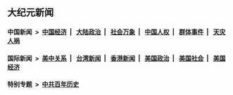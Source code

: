 ## 大纪元新闻

#### 中国新闻 &nbsp;>&nbsp; [中国经济](indexes/ncid283/README.md?08282045) &nbsp;| &nbsp; [大陆政治](indexes/ncid277/README.md?08282045) &nbsp;| &nbsp; [社会万象](indexes/ncid282/README.md?08282045) &nbsp;| &nbsp; [中国人权](indexes/ncid278/README.md?08282045) &nbsp;| &nbsp; [群体事件](indexes/ncid279/README.md?08282045) &nbsp;| &nbsp; [天灾人祸](indexes/ncid280/README.md?08282045)

#### 国际新闻 &nbsp;>&nbsp; [美中关系](indexes/nf1412576/README.md?08282045) &nbsp;| &nbsp; [台湾新闻](indexes/ncid1349361/README.md?08282045) &nbsp;| &nbsp; [香港新闻](indexes/ncid1349362/README.md?08282045) &nbsp;| &nbsp; [美国政治](indexes/ncid1078159/README.md?08282045) &nbsp;| &nbsp; [美国社会](indexes/ncid1078160/README.md?08282045) &nbsp;| &nbsp; [美国经济](indexes/ncid1078158/README.md?08282045)

#### 特别专题 &nbsp;>&nbsp; [中共百年历史](https://github.com/epoch-news/epoch-special/blob/master/README.md?08282045)  
